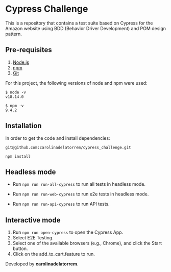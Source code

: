 # Cypress Challenge

This is a repository that contains a test suite based on Cypress for the Amazon website using BDD (Behavior Driver Development) and POM design pattern.

## Pre-requisites

1. [Node.js](https://nodejs.org/en)
2. [npm](https://docs.npmjs.com/about-npm)
3. [Git](https://git-scm.com/)

For this project, the following versions of node and npm were used:

```
$ node -v
v18.14.0

$ npm -v
9.4.2
```

## Installation

In order to get the code and install dependencies:

```
git@github.com:carolinadelatorrem/cypress_challenge.git
```

```
npm install
```

## Headless mode

- Run `npm run run-all-cypress` to run all tests in headless mode.

- Run `npm run run-web-cypress` to run e2e tests in headless mode.

- Run `npm run run-api-cypress` to run API tests. 

## Interactive mode

1. Run `npm run open-cypress` to open the Cypress App. 
1. Select E2E Testing. 
1. Select one of the available browsers (e.g., Chrome), and click the Start button.
1. Click on the add_to_cart.feature to run.

Developed by **carolinadelatorrem**.